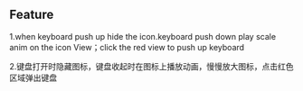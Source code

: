 ## Feature 
1.when keyboard push up hide the icon.keyboard push down play scale anim on the icon View；click the red view to push up keyboard


2.键盘打开时隐藏图标，键盘收起时在图标上播放动画，慢慢放大图标，点击红色区域弹出键盘
